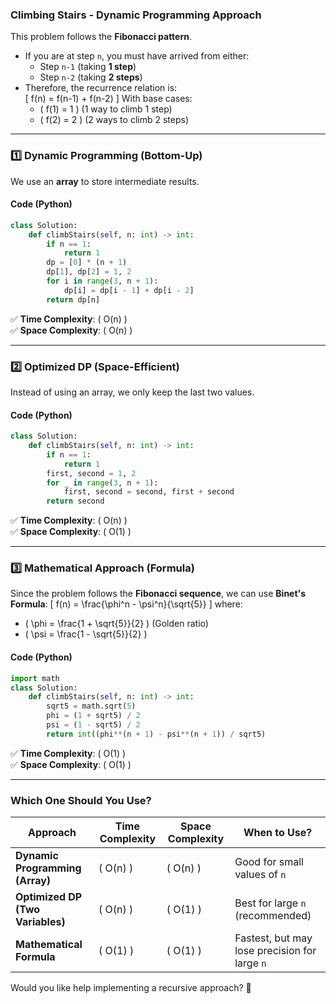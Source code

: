 ### **Climbing Stairs - Dynamic Programming Approach**  
This problem follows the **Fibonacci pattern**.  
- If you are at step `n`, you must have arrived from either:
  - Step `n-1` (taking **1 step**)
  - Step `n-2` (taking **2 steps**)  
- Therefore, the recurrence relation is:  
  \[
  f(n) = f(n-1) + f(n-2)
  \]
  With base cases:  
  - \( f(1) = 1 \) (1 way to climb 1 step)
  - \( f(2) = 2 \) (2 ways to climb 2 steps)

---

### **1️⃣ Dynamic Programming (Bottom-Up)**
We use an **array** to store intermediate results.

#### **Code (Python)**
```python
class Solution:
    def climbStairs(self, n: int) -> int:
        if n == 1:
            return 1
        dp = [0] * (n + 1)
        dp[1], dp[2] = 1, 2
        for i in range(3, n + 1):
            dp[i] = dp[i - 1] + dp[i - 2]
        return dp[n]
```
✅ **Time Complexity**: \( O(n) \)  
✅ **Space Complexity**: \( O(n) \)  

---

### **2️⃣ Optimized DP (Space-Efficient)**
Instead of using an array, we only keep the last two values.

#### **Code (Python)**
```python
class Solution:
    def climbStairs(self, n: int) -> int:
        if n == 1:
            return 1
        first, second = 1, 2
        for _ in range(3, n + 1):
            first, second = second, first + second
        return second
```
✅ **Time Complexity**: \( O(n) \)  
✅ **Space Complexity**: \( O(1) \)  

---

### **3️⃣ Mathematical Approach (Formula)**
Since the problem follows the **Fibonacci sequence**, we can use **Binet's Formula**:
\[
f(n) = \frac{\phi^n - \psi^n}{\sqrt{5}}
\]
where:
- \( \phi = \frac{1 + \sqrt{5}}{2} \) (Golden ratio)
- \( \psi = \frac{1 - \sqrt{5}}{2} \)  

#### **Code (Python)**
```python
import math
class Solution:
    def climbStairs(self, n: int) -> int:
        sqrt5 = math.sqrt(5)
        phi = (1 + sqrt5) / 2
        psi = (1 - sqrt5) / 2
        return int((phi**(n + 1) - psi**(n + 1)) / sqrt5)
```
✅ **Time Complexity**: \( O(1) \)  
✅ **Space Complexity**: \( O(1) \)  

---

### **Which One Should You Use?**
| Approach | Time Complexity | Space Complexity | When to Use? |
|----------|---------------|----------------|--------------|
| **Dynamic Programming (Array)** | \( O(n) \) | \( O(n) \) | Good for small values of `n` |
| **Optimized DP (Two Variables)** | \( O(n) \) | \( O(1) \) | Best for large `n` (recommended) |
| **Mathematical Formula** | \( O(1) \) | \( O(1) \) | Fastest, but may lose precision for large `n` |

Would you like help implementing a recursive approach? 🚀